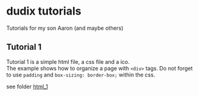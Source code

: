 # dudix tutorials
Tutorials for my son Aaron (and maybe others)

## Tutorial 1
Tutorial 1 is a simple html file, a css file and a ico.  
The example shows how to organize a page with `<div>` tags. Do not forget to use `padding` and `box-sizing: border-box;` within the css.

see folder [html_1](./html_1/)

